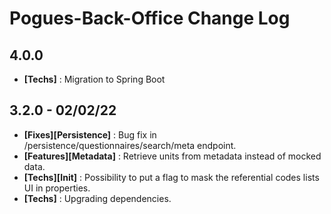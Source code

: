 # Pogues-Back-Office Change Log

## 4.0.0
- **[Techs]** : Migration to Spring Boot

## 3.2.0 - 02/02/22

- **[Fixes][Persistence]** : Bug fix in /persistence/questionnaires/search/meta endpoint.
- **[Features][Metadata]** : Retrieve units from metadata instead of mocked data.
- **[Techs][Init]** : Possibility to put a flag to mask the referential codes lists UI in properties.
- **[Techs]** : Upgrading dependencies.
